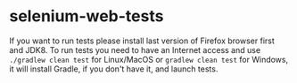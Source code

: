 # selenium-web-tests

If you want to run tests please install last version of Firefox browser first and JDK8.
To run tests you need to have an Internet access and use ```./gradlew clean test``` for Linux/MacOS or ```gradlew clean test``` for Windows, it will install Gradle, if you don't have it, and launch tests.


